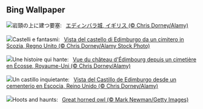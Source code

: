 ## Bing Wallpaper
![](https://www.bing.com/th?id=OHR.HauntedEdinburgh_JA-JP6454143527_UHD.jpg&w=1000)岩頸の上に建つ要塞:&nbsp;&ensp;[エディンバラ城, イギリス (© Chris Dorney/Alamy)](https://www.bing.com/th?id=OHR.HauntedEdinburgh_JA-JP6454143527_UHD.jpg)
<br><br/>
![](https://www.bing.com/th?id=OHR.HauntedEdinburgh_IT-IT6003359191_UHD.jpg&w=1000)Castelli e fantasmi:&nbsp;&ensp;[Vista del castello di Edimburgo da un cimitero in Scozia, Regno Unito (© Chris Dorney/Alamy Stock Photo)](https://www.bing.com/th?id=OHR.HauntedEdinburgh_IT-IT6003359191_UHD.jpg)
<br><br/>
![](https://www.bing.com/th?id=OHR.HauntedEdinburgh_FR-FR5789637805_UHD.jpg&w=1000)Une histoire qui hante:&nbsp;&ensp;[Vue du château d'Édimbourg depuis un cimetière en Écosse, Royaume-Uni (© Chris Dorney/Alamy)](https://www.bing.com/th?id=OHR.HauntedEdinburgh_FR-FR5789637805_UHD.jpg)
<br><br/>
![](https://www.bing.com/th?id=OHR.HauntedEdinburgh_ES-ES3286905259_UHD.jpg&w=1000)Un castillo inquietante:&nbsp;&ensp;[Vista del Castillo de Edimburgo desde un cementerio en Escocia, Reino Unido (© Chris Dorney/Alamy)](https://www.bing.com/th?id=OHR.HauntedEdinburgh_ES-ES3286905259_UHD.jpg)
<br><br/>
![](https://www.bing.com/th?id=OHR.GreatOwl_EN-GB3714691619_UHD.jpg&w=1000)Hoots and haunts:&nbsp;&ensp;[Great horned owl (© Mark Newman/Getty Images)](https://www.bing.com/th?id=OHR.GreatOwl_EN-GB3714691619_UHD.jpg)
<br><br/>
